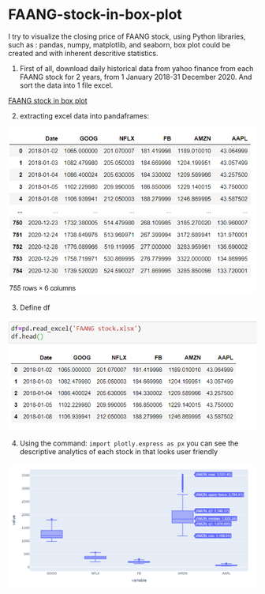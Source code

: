 # FAANG-stock-in-box-plot

I try to visualize the closing price of FAANG stock, using Python libraries, such as : pandas, numpy, matplotlib, and seaborn, box plot could be created and with inherent descritive statistics.

1. First of all, download daily historical data from yahoo finance from each FAANG stock for 2 years, from 1 January 2018-31 December 2020. And sort the data into 1 file excel.

[FAANG stock in box plot](https://github.com/altheanabila/FAANG-stock-in-box-plot/blob/main/FAANG%20stock.xlsx)

2. extracting excel data into pandaframes:


![Test Image 1](https://github.com/altheanabila/FAANG-stock-in-box-plot/blob/main/FAANG%20table.png)

3. Define df


![Test Image 1](https://github.com/altheanabila/FAANG-stock-in-box-plot/blob/main/df%20FAANG.png)

4. Using the command: `import plotly.express as px` you can see the descriptive analytics of each stock in that looks user friendly


![Test Image 1](https://github.com/altheanabila/FAANG-stock-in-box-plot/blob/main/FAANG%20boxplot.png)

